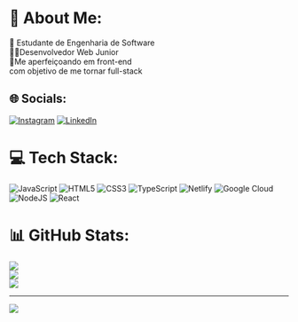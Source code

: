 # 💫 About Me:
📖 Estudante de Engenharia de Software<br>👨‍💻Desenvolvedor Web Junior<br>🎯Me aperfeiçoando em front-end<br>com objetivo de me tornar full-stack


## 🌐 Socials:
[![Instagram](https://img.shields.io/badge/Instagram-%23E4405F.svg?logo=Instagram&logoColor=white)](https://www.instagram.com/naaaathe/?hl=pt-br) [![LinkedIn](https://img.shields.io/badge/LinkedIn-%230077B5.svg?logo=linkedin&logoColor=white)](https://www.linkedin.com/in/natanael-gide%C3%A3o-pereira-370715175/) 

# 💻 Tech Stack:
![JavaScript](https://img.shields.io/badge/javascript-%23323330.svg?style=flat&logo=javascript&logoColor=%23F7DF1E) ![HTML5](https://img.shields.io/badge/html5-%23E34F26.svg?style=flat&logo=html5&logoColor=white) ![CSS3](https://img.shields.io/badge/css3-%231572B6.svg?style=flat&logo=css3&logoColor=white) ![TypeScript](https://img.shields.io/badge/typescript-%23007ACC.svg?style=flat&logo=typescript&logoColor=white) ![Netlify](https://img.shields.io/badge/netlify-%23000000.svg?style=flat&logo=netlify&logoColor=#00C7B7) ![Google Cloud](https://img.shields.io/badge/Google%20Cloud-%234285F4.svg?style=flat&logo=google-cloud&logoColor=white) ![NodeJS](https://img.shields.io/badge/node.js-6DA55F?style=flat&logo=node.js&logoColor=white) ![React](https://img.shields.io/badge/react-%2320232a.svg?style=flat&logo=react&logoColor=%2361DAFB)
# 📊 GitHub Stats:
![](https://github-readme-stats.vercel.app/api?username=NatanaelGM&theme=dark&hide_border=true&include_all_commits=false&count_private=false)<br/>
![](https://github-readme-streak-stats.herokuapp.com/?user=NatanaelGM&theme=dark&hide_border=true)<br/>
![](https://github-readme-stats.vercel.app/api/top-langs/?username=NatanaelGM&theme=dark&hide_border=true&include_all_commits=false&count_private=false&layout=compact)

---
[![](https://visitcount.itsvg.in/api?id=NatanaelGM&icon=2&color=12)](https://visitcount.itsvg.in)

<!-- Proudly created with GPRM ( https://gprm.itsvg.in ) -->
